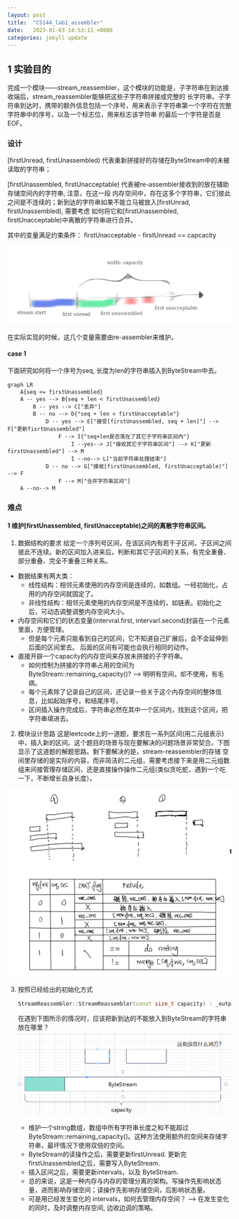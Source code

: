```yaml
---
layout: post
title:  "CS144_lab1_assembler"
date:   2023-01-03 14:53:11 +0800
categories: jekyll update
---
```

## 1 实验目的
完成一个模块——stream_reassembler，这个模块的功能是，子字符串在到达接收端后，stream_reassembler能够把这些子字符串拼接成完整的
长字符串。子字符串到达时，携带的额外信息包括一个序号，用来表示子字符串第一个字符在完整字符串中的序号，以及一个标志位，用来标志该字符串
的最后一个字符是否是EOF。

### 设计
[firstUnread, firstUnassembled) 代表重新拼接好的存储在ByteStream中的未被读取的字符串；

[firstUnassembled, firstUnacceptable) 代表被re-assembler接收到的放在辅助存储空间内的字符串, 注意，在这一段
内存空间中，存在这多个字符串，它们彼此之间是不连续的；新到达的字符串如果不能立马被放入[firstUnrad, firstUnassembled), 需要考虑
如何将它和[firstUnassembled, firstUnacceptable)中离散的字符串进行合并。

其中的变量满足约束条件： firstUnacceptable - firstUnread == capcacity

![img.png](pic/re-assemble_memory_state.png)

在实际实现的时候，这几个变量需要由re-assembler来维护。

#### case 1
下面研究如何将一个序号为seq, 长度为len的字符串插入到ByteStream中去。
```mermaid
graph LR
    A{seq <= firstUnassembled}
    A -- yes --> B{seq + len < firstUnassembled}
        B -- yes --> C["丢弃"]
        B -- no --> D{"seq + len < firstUnacceptable"}
            D -- yes --> E["接受[firstUnassembled, seq + len]"] --> F["更新fisrtUnassembled"] 
                F --> I{"seq+len是否落在了其它子字符串区间内"}
                    I --yes--> J["接收其它子字符串区间"] --> K["更新firstUnassembled"] --> M
                    I --no--> L["当前字符串处理结束"]
            D -- no --> G["接收[firstUnassembled, firstUnacceptable)"] --> F 
                F --> M["合并字符串区间"]
    A --no--> M
```

### 难点
#### 1 维护[firstUnassembled, firstUnacceptable)之间的离散字符串区间。
1. 数据结构的要求
给定一个序列号区间，在该区间内有若干子区间，子区间之间彼此不连续。新的区间加入进来后，判断和其它子区间的关系，有完全重叠、部分重叠、完全不重叠三种关系。
- 数据结果有两大类：
   - 线性结构：相邻元素使用的内存空间是连续的，如数组。一经初始化，占用的内存空间就固定了。
   - 非线性结构：相邻元素使用的内存空间是不连续的，如链表。初始化之后，可动态调整调整内存空间大小。
- 内存空间和它们的状态变量(intervral.first, intervarl.second)封装在一个元素里面，方便管理。
  - 但是每个元素只能看到自己的区间，它不知道自己扩展后，会不会延伸到后面的区间里去。 后面的区间有可能也会执行相同的动作。
- 直接开辟一个capacity的内存空间来存放未拼接的子字符串。 
  - 如何控制为拼接的字符串占用的空间为ByteStream::remaining_capacity()? --> 明明有空间，却不使用，有毛病。
  - 每个元素除了记录自己的区间，还记录一些关于这个内存空间的整体信息，比如起始序号，和结尾序号。 
  - 区间插入操作完成后，字符串必然在其中一个区间内，找到这个区间，把字符串填进去。
2. 模块设计思路
这是leetcode上的一道题，要求在一系列区间(用二元组表示)中，插入新的区间。这个题目的场景与现在要解决的问题场景非常契合。下图显示了这道题的解题思路。剩下要解决的是，stream-reassembler的存储
空间里存储的是实际的内容，而非简洁的二元组，需要考虑接下来是用二元组数组来间接管理存储区间，还是直接操作操作二元组(类似贪吃蛇，遇到一个吃一下，不断增长自身长度）。

![](./pic/lab1_design.png)

3. 按照已经给出的初始化方式
    ```c++
    StreamReassembler::StreamReassembler(const size_t capacity) : _output(capacity), _capacity(capacity) {}
    ```
    在遇到下图所示的情况时，应该把新到达的不能放入到ByteStream的字符串放在哪里？
    ![img.png](img.png)

    - 维护一个string数组，数组中所有字符串长度之和不能超过 ByteStream::remaining_capacity()。这种方法使用额外的空间来存储字符串，最坏情况下使用双倍的空间。
    - ByteStream的读操作之后，需要更新firstUnread. 更新完firstUnassembled之后，需要写入ByteStream.
    - 插入区间之后，需要更新intervals，以及 ByteStream.
    - 总的来说，这是一种内存与内存的管理分离的架构。写操作先影响状态量，进而影响存储空间；读操作先影响存储空间，后影响状态量。 
    - 可是用已经发生变化的 intervals，如何去管理内存空间？ --> 在发生变化的同时，及时调整内存空间, 边收边调的策略。
